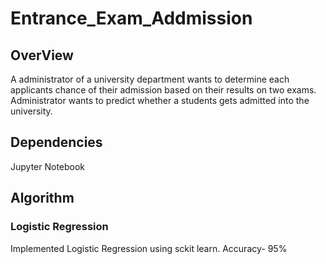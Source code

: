 # Entrance_Exam_Addmission
## OverView
A administrator of a university department wants to determine each applicants chance of their admission based on their results on two exams.
Administrator wants to predict whether a students gets admitted into the university.
## Dependencies
Jupyter Notebook
## Algorithm 
### Logistic Regression
Implemented Logistic Regression using sckit learn.
Accuracy- 95%
